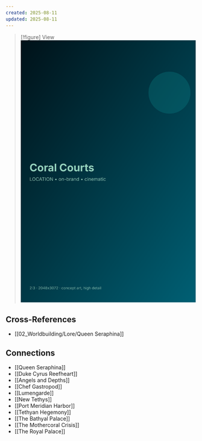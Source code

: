 ```yaml
---
created: 2025-08-11
updated: 2025-08-11
---
```


> [!figure] View
![](04_Resources/Assets/Generated/Locations/location-city-coral-courts-coral-courts.svg)




## Cross-References

- [[02_Worldbuilding/Lore/Queen Seraphina]]


## Connections

- [[Queen Seraphina]]
- [[Duke Cyrus Reefheart]]
- [[Angels and Depths]]
- [[Chef Gastropod]]
- [[Lumengarde]]
- [[New Tethys]]
- [[Port Meridian Harbor]]
- [[Tethyan Hegemony]]
- [[The Bathyal Palace]]
- [[The Mothercoral Crisis]]
- [[The Royal Palace]]
